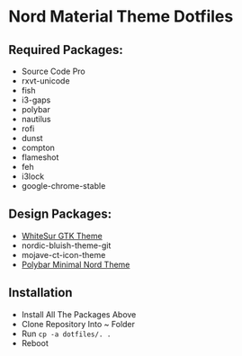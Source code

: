 # Nord Material Theme Dotfiles

## Required Packages:
- Source Code Pro
- rxvt-unicode
- fish
- i3-gaps
- polybar
- nautilus
- rofi
- dunst
- compton
- flameshot
- feh
- i3lock
- google-chrome-stable

## Design Packages:
- [WhiteSur GTK Theme](https://github.com/vinceliuice/WhiteSur-gtk-theme)
- nordic-bluish-theme-git
- mojave-ct-icon-theme
- [Polybar Minimal Nord Theme](https://github.com/Wabri/polybar-minimal-nord-theme)

## Installation
- Install All The Packages Above
- Clone Repository Into ~ Folder
- Run `cp -a dotfiles/. .`
- Reboot  
